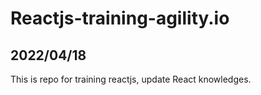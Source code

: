 # Reactjs-training-agility.io
## 2022/04/18
This is repo for training reactjs, update React knowledges.
